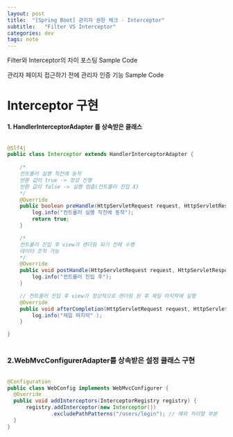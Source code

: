 ```yaml
---
layout: post
title:  "[Spring Boot] 관리자 권한 체크 - Interceptor"
subtitle:   "Filter VS Interceptor"
categories: dev
tags: note
---
```



Filter와 Interceptor의 차이 포스팅 Sample Code



관리자 페이지 접근하기 전에 관리자 인증 기능 Sample Code





# Interceptor 구현

#### 1. HandlerInterceptorAdapter 를 상속받은 클래스


```java

@Slf4j
public class Interceptor extends HandlerInterceptorAdapter {
    
    /*
    컨트롤러 실행 직전에 동작
    반환 값이 true -> 정상 진행
    반환 값이 false -> 실행 멈춤(컨트롤러 진입 X)
    */
    @Override
    public boolean preHandle(HttpServletRequest request, HttpServletResponse response, Object handler) throws Exception {
		log.info("컨트롤러 실행 직전에 동작");
		return true;
    }

    /*
    컨트롤러 진입 후 view가 랜더링 되기 전에 수행
    데이터 조작 가능
    */
    @Override
    public void postHandle(HttpServletRequest request, HttpServletResponse response, Object handler, ModelAndView modelAndView) throws Exception {
        log.info("컨트롤러 진입 후");
    }

    // 컨트롤러 진입 후 view가 정상적으로 랜더링 된 후 제일 마지막에 실행
    @Override
    public void afterCompletion(HttpServletRequest request, HttpServletResponse response, Object object, Exception arg3) throws Exception {
        log.info("제일 마지막" );
    }

}
```

#


### 2.WebMvcConfigurerAdapter를 상속받은 설정 클래스 구현

```java

@Configuration
public class WebConfig implements WebMvcConfigurer {
  @Override
  public void addInterceptors(InterceptorRegistry registry) {
      registry.addInterceptor(new Interceptor())
              .excludePathPatterns("/users/login"); // 예외 처리할 부분
  }
}

```